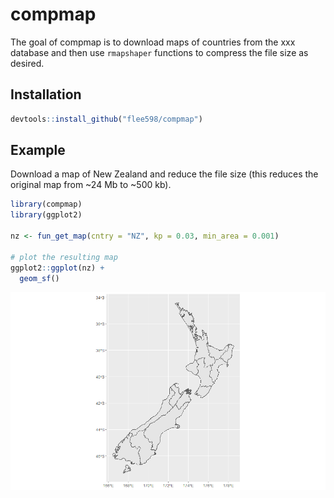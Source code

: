 
<!-- README.md is generated from README.Rmd. Please edit that file -->

# compmap

<!-- badges: start -->
<!-- badges: end -->

The goal of compmap is to download maps of countries from the xxx
database and then use `rmapshaper` functions to compress the file size
as desired.

## Installation

``` r
devtools::install_github("flee598/compmap")
```

## Example

Download a map of New Zealand and reduce the file size (this reduces the
original map from \~24 Mb to \~500 kb).

``` r
library(compmap)
library(ggplot2)

nz <- fun_get_map(cntry = "NZ", kp = 0.03, min_area = 0.001)

# plot the resulting map
ggplot2::ggplot(nz) +
  geom_sf()
```

![](man/figures/nz_map.png)
